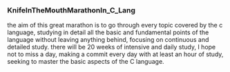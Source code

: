 ### KnifeInTheMouthMarathonIn_C_Lang


the aim of this great marathon is to go through every topic covered by the c language, 
studying in detail all the basic and fundamental points of the language without leaving anything behind, 
focusing on continuous and detailed study. there will be 20 weeks of intensive and daily study, 
I hope not to miss a day, making a commit every day with at least an hour of study, seeking to master the basic aspects of the C language.
